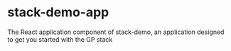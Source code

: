 # stack-demo-app
The React application component of stack-demo, an application designed to get you started with the GP stack
